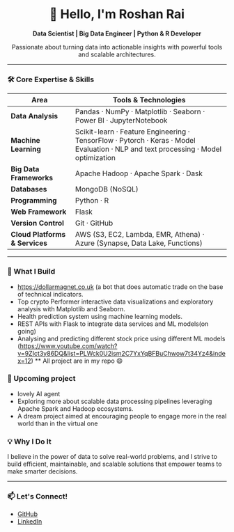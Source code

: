<!--
  GitHub Profile README for [Roshan Rai]
-->

<div align="center">
  <h1>👋 Hello, I'm Roshan Rai</h1>
  <p><strong>Data Scientist | Big Data Engineer | Python & R Developer</strong></p>
  <p>Passionate about turning data into actionable insights with powerful tools and scalable architectures.</p>
</div>

---

### 🛠️ Core Expertise & Skills

| Area                  | Tools & Technologies                                      |
|-----------------------|-----------------------------------------------------------|
| **Data Analysis**      | Pandas · NumPy · Matplotlib · Seaborn · Power BI · JupyterNotebook  |
| **Machine Learning**   | Scikit-learn · Feature Engineering · TensorFlow · Pytorch · Keras · Model Evaluation · NLP and text processing · Model optimization    |
| **Big Data Frameworks**| Apache Hadoop · Apache Spark · Dask                        |
| **Databases**          | MongoDB (NoSQL)                                           |
| **Programming**        | Python · R                                                |
| **Web Framework**      | Flask                                                    |
| **Version Control**    | Git · GitHub                                             |
| **Cloud Platforms & Services** | AWS (S3, EC2, Lambda, EMR, Athena) · Azure (Synapse, Data Lake, Functions) |

---

### 🚀 What I Build
- https://dollarmagnet.co.uk (a bot that does automatic trade on the base of technical indicators. 
- Top crypto Performer interactive data visualizations and exploratory analysis with Matplotlib and Seaborn.  
- Health prediction system using machine learning models.  
- REST APIs with Flask to integrate data services and ML models(on going)
- Analysing and predicting different stock price using different ML models (https://www.youtube.com/watch?v=9ZIct3y86DQ&list=PLWck0U2ism2C7YxYqBFBuChwow7t34Yz4&index=12)
** All project are in my repo 😄

### 🌱 Upcoming project
- lovely AI agent
- Exploring more about scalable data processing pipelines leveraging Apache Spark and Hadoop ecosystems.
- A dream project aimed at encouraging people to engage more in the real world than in the virtual one 

### 💡 Why I Do It

I believe in the power of data to solve real-world problems, and I strive to build efficient, maintainable, and scalable solutions that empower teams to make smarter decisions.

---

### 📫 Let's Connect!

- [GitHub](https://github.com/roshanraidev)  
- [LinkedIn](https://linkedin.com/in/roshanrai)  

